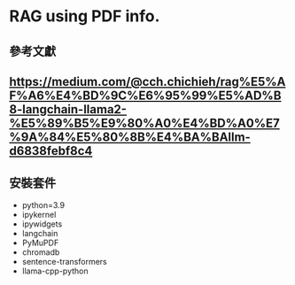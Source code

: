 RAG using PDF info.
===
參考文獻
--
https://medium.com/@cch.chichieh/rag%E5%AF%A6%E4%BD%9C%E6%95%99%E5%AD%B8-langchain-llama2-%E5%89%B5%E9%80%A0%E4%BD%A0%E7%9A%84%E5%80%8B%E4%BA%BAllm-d6838febf8c4
--
安裝套件
--
- python=3.9
- ipykernel
- ipywidgets
- langchain
- PyMuPDF
- chromadb
- sentence-transformers
- llama-cpp-python